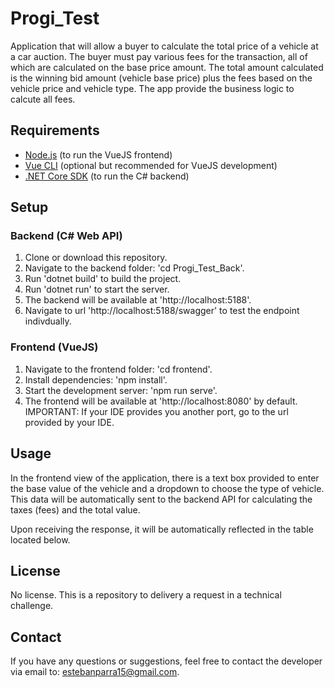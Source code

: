 # Progi_Test

Application that will allow a buyer to calculate the total price of a vehicle at a car auction. The buyer must pay various fees for the transaction, all of which are calculated on the base price amount. The total amount calculated is the winning bid amount (vehicle base price) plus the fees based on the vehicle price and vehicle type.
The app provide the business logic to calcute all fees.

## Requirements

- [Node.js](https://nodejs.org/) (to run the VueJS frontend)
- [Vue CLI](https://cli.vuejs.org/) (optional but recommended for VueJS development)
- [.NET Core SDK](https://dotnet.microsoft.com/download) (to run the C# backend)

## Setup

### Backend (C# Web API)

1. Clone or download this repository.
2. Navigate to the backend folder: 'cd Progi_Test_Back'.
3. Run 'dotnet build' to build the project.
4. Run 'dotnet run' to start the server.
5. The backend will be available at 'http://localhost:5188'.
6. Navigate to url 'http://localhost:5188/swagger' to test the endpoint indivdually.

### Frontend (VueJS)

1. Navigate to the frontend folder: 'cd frontend'.
2. Install dependencies: 'npm install'.
3. Start the development server: 'npm run serve'.
4. The frontend will be available at 'http://localhost:8080' by default. IMPORTANT: If your IDE provides you another port, go to the url provided by your IDE.

## Usage

In the frontend view of the application, there is a text box provided to enter the base value of the vehicle and a dropdown to choose the type of vehicle. This data will be automatically sent to the backend API for calculating the taxes (fees) and the total value.

Upon receiving the response, it will be automatically reflected in the table located below.

## License

No license. This is a repository to delivery a request in a technical challenge.

## Contact

If you have any questions or suggestions, feel free to contact the developer via email to: estebanparra15@gmail.com.
